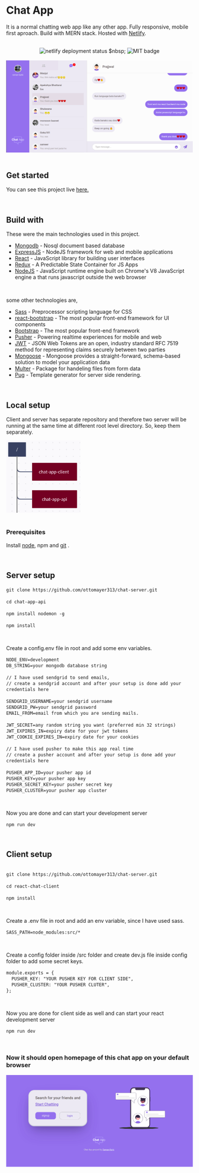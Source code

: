 <!-- intro -->
<h1>Chat App</h1>
<p>It is a normal chatting web app like any other app. Fully responsive, mobile first aproach. Build with MERN stack. Hosted with <a href="https://www.netlify.com/" target="_blank">Netlify</a>. </p>

<br>

<!-- badges -->
<div align="center">
  <img src="https://api.netlify.com/api/v1/badges/303df690-7497-42d4-9bff-e472fcc5e4df/deploy-status" alt="netlify deployment status"> $nbsp;
  <img src="https://img.shields.io/badge/License-MIT-yellow.svg" alt="MIT badge">
</div>

<br>

<!-- screen shot -->
<div align="center">
  <img src="screenshot.png" alt="screen shot of chat app">
</div>

<br>

<h2>Get started</h2>
<p>You can see this project live <a href="https://otto-chatapp.netlify.app/#/" target="_blank"> here.</a></p>

<br>

## Build with

These were the main technologies used in this project.

- [Mongodb](https://www.mongodb.com/) - Nosql document based database
- [ExpressJS](https://expressjs.com/) - NodeJS framework for web and mobile applications
- [React](https://reactjs.org/) - JavaScript library for building user interfaces
- [Redux](https://redux.js.org/) - A Predictable State Container for JS Apps
- [NodeJS](https://nodejs.org/en/) - JavaScript runtime engine built on Chrome's V8 JavaScript engine a that runs javascript outside the web browser

<br>

some other technologies are,

- [Sass](https://sass-lang.com/) - Preprocessor scripting language for CSS
- [react-bootstrap](https://react-bootstrap.github.io/) - The most popular front-end framework for UI components
- [Bootstrap](https://getbootstrap.com/) - The most popular front-end framework
- [Pusher](https://pusher.com/) - Powering realtime experiences for mobile and web
- [JWT](https://jwt.io/) - JSON Web Tokens are an open, industry standard RFC 7519 method for representing claims securely between two parties
- [Mongoose](https://mongoosejs.com/) - Mongoose provides a straight-forward, schema-based solution to model your application data
- [Multer](https://www.npmjs.com/package/multer) - Package for handeling files from form data
- [Pug](https://pugjs.org/api/getting-started.html) - Template generator for server side rendering.

<br>

<h2>Local setup</h2>
<p>Client and server has separate repository and therefore two server will be running at the same time at different root level directory. So, keep them separately.</p>
<div>
  <img src="folder structure.png" width="200px" alt="folder structure of project">
</div>

<br>

<h3>Prerequisites</h3>

<p>Install <a href="https://nodejs.org/en/" target="_blank">node</a>, npm and <a href="https://git-scm.com/downloads" target="_blank">git</a> .</p>

<br>

<h2>Server setup</h2>

```
git clone https://github.com/ottomayer313/chat-server.git

cd chat-app-api

npm install nodemon -g

npm install
```

<br>

Create a config.env file in root and add some env variables.

```
NODE_ENV=development
DB_STRING=your mongodb database string

// I have used sendgrid to send emails,
// create a sendgrid account and after your setup is done add your credentials here

SENDGRID_USERNAME=your sendgrid username
SENDGRID_PW=your sendgrid password
EMAIL_FROM=email from which you are sending mails.

JWT_SECRET=any random string you want (preferred min 32 strings)
JWT_EXPIRES_IN=expiry date for your jwt tokens
JWT_COOKIE_EXPIRES_IN=expiry date for your cookies

// I have used pusher to make this app real time
// create a pusher account and after your setup is done add your credentials here

PUSHER_APP_ID=your pusher app id
PUSHER_KEY=your pusher app key
PUSHER_SECRET_KEY=your pusher secret key
PUSHER_CLUSTER=your pusher app cluster
```

<br>

Now you are done and can start your development server

```
npm run dev
```

<br>

<h2>Client setup</h2>

```

git clone https://github.com/ottomayer313/chat-server.git

cd react-chat-client

npm install
```

<br>

Create a .env file in root and add an env variable, since I have used sass.

```
SASS_PATH=node_modules:src/*
```

<br>

Create a config folder inside /src folder and create dev.js file inside config folder to add some secret keys.

```
module.exports = {
  PUSHER_KEY: "YOUR PUSHER KEY FOR CLIENT SIDE",
  PUSHER_CLUSTER: "YOUR PUSHER CLUTER",
};
```

<br>

Now you are done for client side as well and can start your react development server

```
npm run dev
```

<br>

<h3>Now it should open homepage of this chat app on your default browser</h3>

<div align="center">
  <img src="homepage.png" alt="home page for chat app">
</div>
